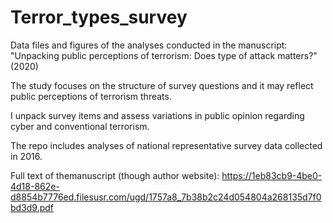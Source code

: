 # Terror_types_survey
Data files and figures of the analyses conducted in the manuscript: "Unpacking public perceptions of terrorism: Does type of attack matters?" (2020)    

The study focuses on the structure of survey questions and it may reflect public perceptions of terrorism threats.  

I unpack survey items and assess variations in public opinion regarding cyber and conventional terrorism.  

The repo includes analyses of national representative survey data collected in 2016.  

Full text of themanuscript (though author website): https://1eb83cb9-4be0-4d18-862e-d8854b7776ed.filesusr.com/ugd/1757a8_7b38b2c24d054804a268135d7f0bd3d9.pdf

